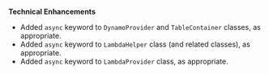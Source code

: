 **Technical Enhancements**

* Added `async` keyword to `DynamoProvider` and `TableContainer` classes, as appropriate.
* Added `async` keyword to `LambdaHelper` class (and related classes), as appropriate.
* Added `async` keyword to `LambdaProvider` class, as appropriate.
